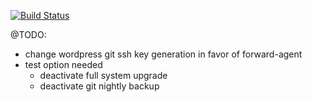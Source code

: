 [![Build Status](https://travis-ci.org/nodje/ansible-wordpress.svg?branch=master)](https://travis-ci.org/nodje/ansible-wordpress)

@TODO:
- change wordpress git ssh key generation in favor of forward-agent
- test option needed
    - deactivate full system upgrade
    - deactivate git nightly backup
    
